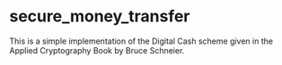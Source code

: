 # secure_money_transfer
This is a simple implementation of the Digital Cash scheme given in the Applied Cryptography Book by Bruce Schneier.
